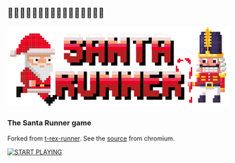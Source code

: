 ## 🎄🎄🎄🎄🎄🎄🎄🎄🎄🎄🎄🎄🎄🎄🎄🎄

![Santa Runner](./assets/Santa_Runner_logo.svg)
### The Santa Runner game
Forked from [t-rex-runner](https://github.com/wayou/t-rex-runner).
See the [source](https://source.chromium.org/chromium/chromium/src/+/main:components/neterror/resources/dino_game/) from chromium.


[![START PLAYING](https://img.shields.io/badge/START%20PLAYING-red)](https://nicowenterodt.github.io/santa-runner/)
